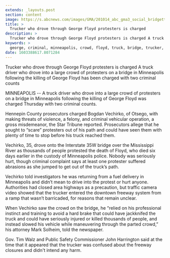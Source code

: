 ```yaml
--- 
extends: _layouts.post 
section: content 
image: https://s.abcnews.com/images/GMA/201014_abc_gma3_social_bridgett_floyd_hpMain_16x9_992.jpg 
title: > 
  Trucker who drove through George Floyd protesters is charged 
description: > 
  Trucker who drove through George Floyd protesters is charged A truck driver who drove into a large crowd of protesters on a bridge in Minneapolis following the killing of George Floyd has been charged with two criminal countsMINNEAPOLIS -- A truck driver who drove into a large crowd of protesters on a bridge in Minneapolis following the killing of George Floyd was charged Thursday with two criminal counts.Hennepin County prosecutors charged Bogdan Vechirko, of Otsego, with making threats of violence, a felony, and criminal vehicular operation, a gross misdemeanor, the Star Tribune reported.Prosecutors allege that he sought to “scare” protesters out of his path and could have seen them with plenty of time to stop before his truck reached them.Vechirko, 35, drove onto the Interstate 35W bridge over the Mississippi River as thousands of people protested the death of Floyd, who died six days earlier in the custody of Minneapolis police.Tim Walz and Public Safety Commissioner John Harrington said at the time that it appeared that the trucker was confused about the freeway closures and didn't intend any harm. 
keywords: > 
  george, criminal, minneapolis, crowd, floyd, truck, bridge, trucker, charged, drove, protesters 
date: 1603388617.8071284 
--- 
```

<div><p>Trucker who drove through George Floyd protesters is charged A truck driver who drove into a large crowd of protesters on a bridge in Minneapolis following the killing of George Floyd has been charged with two criminal counts</p><p>MINNEAPOLIS -- A truck driver who drove into a large crowd of protesters on a bridge in Minneapolis following the killing of George Floyd was charged Thursday with two criminal counts.</p><p>Hennepin County prosecutors charged Bogdan Vechirko, of Otsego, with making threats of violence, a felony, and criminal vehicular operation, a gross misdemeanor,         the Star Tribune reported. Prosecutors allege that he sought to &#8220;scare&#8221; protesters out of his path and could have seen them with plenty of time to stop before his truck reached them.</p><p class="Ad incontentTeads incontentTeads--story ad-slot"></p><p>Vechirko, 35, drove onto the Interstate 35W bridge over the Mississippi River as thousands of people protested         the death of Floyd, who died six days earlier in the custody of Minneapolis police. Nobody was seriously hurt, though criminal complaint says at least one protester suffered abrasions as she jumped to get out of the truck&#8217;s path.</p><p>Vechirko told investigators he was returning from a fuel delivery in Minneapolis and didn&#8217;t mean to drive into the protest or hurt anyone. Authorities had closed area highways as a precaution, but traffic camera video showed that the trucker entered the downtown freeway system from a ramp that wasn&#8217;t barricaded, for reasons that remain unclear.</p><p>When Vechirko saw the crowd on the bridge, he &#8220;relied on his professional instinct and training to avoid a hard brake that could have jackknifed the truck and could have seriously injured or killed thousands of people, and instead slowed his vehicle while maneuvering through the parted crowd,&#8221; his attorney Mark Solheim, told the newspaper.</p><p>Gov. Tim Walz and Public Safety Commissioner John Harrington         said at the time that it appeared that the trucker was confused about the freeway closures and didn't intend any harm.</p></div>